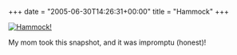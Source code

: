 +++
date = "2005-06-30T14:26:31+00:00"
title = "Hammock"
+++

 [![Hammock!](/assets/img/hammock-thumb.jpeg)](/assets/img/hammock.jpeg)

My mom took this snapshot, and it was impromptu (honest)!

